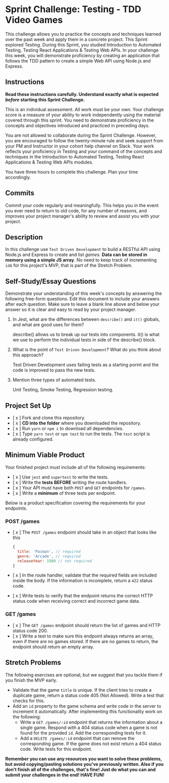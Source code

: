 # Sprint Challenge: Testing - TDD Video Games

This challenge allows you to practice the concepts and techniques learned over the past week and apply them in a concrete project. This Sprint explored Testing. During this Sprint, you studied Introduction to Automated Testing, Testing React Applications & Testing Web APIs. In your challenge this week, you will demonstrate proficiency by creating an application that follows the TDD pattern to create a simple Web API using Node.js and Express.

## Instructions

**Read these instructions carefully. Understand exactly what is expected _before_ starting this Sprint Challenge.**

This is an individual assessment. All work must be your own. Your challenge score is a measure of your ability to work independently using the material covered through this sprint. You need to demonstrate proficiency in the concepts and objectives introduced and practiced in preceding days.

You are not allowed to collaborate during the Sprint Challenge. However, you are encouraged to follow the twenty-minute rule and seek support from your PM and Instructor in your cohort help channel on Slack. Your work reflects your proficiency in Testing and your command of the concepts and techniques in the Introduction to Automated Testing, Testing React Applications & Testing Web APIs modules.

You have three hours to complete this challenge. Plan your time accordingly.

## Commits

Commit your code regularly and meaningfully. This helps you in the event you ever need to return to old code, for any number of reasons, and improves your project manager's ability to review and assist you with your project.

## Description

In this challenge use `Test Driven Development` to build a RESTful API using Node.js and Express to create and list _games_. **Data can be stored in memory using a simple JS array**. No need to keep track of incrementing `id`s for this project's MVP, that is part of the Stretch Problem.

## Self-Study/Essay Questions

Demonstrate your understanding of this week's concepts by answering the following free-form questions. Edit this document to include your answers after each question. Make sure to leave a blank line above and below your answer so it is clear and easy to read by your project manager.

1. In Jest, what are the differences between `describe()` and `it()` globals, and what are good uses for them?

    describe() allows us to break up our tests into components. it() is what we use to perform the individual tests in side of the describe() block. 

2. What is the point of `Test Driven Development`? What do you think about this approach?

    Test Driven Development uses failing tests as a starting porint and the code is improved to pass the new tests. 

3. Mention three types of automated tests.

    Unit Testing, Smoke Testing, Regression testing. 

## Project Set Up

- [ x ] Fork and clone this repository.
- [ x ] **CD into the folder** where you downloaded the repository.
- [ x ] Run `yarn` or `npm i` to download all dependencies.
- [ x ] Type `yarn test` or `npm test` to run the tests. The `test` script is already configured.

## Minimum Viable Product

Your finished project must include all of the following requirements:

- [ x ] Use `jest` and `supertest` to write the tests.
- [ x ] Write the **tests BEFORE** writing the route handlers.
- [ x ] Your API must have both `POST` and `GET` endpoints for `/games`.
- [ x ] Write a **minimum** of three tests per endpoint.

Below is a product specification covering the requirements for your endpoints.

### POST /games

- [ x ] The `POST /games` endpoint should take in an object that looks like this

  ```js
  {
    title: 'Pacman', // required
    genre: 'Arcade', // required
    releaseYear: 1980 // not required
  }
  ```

- [ x ] In the route handler, validate that the required fields are included inside the body. If the information is incomplete, return a `422` status code.
- [ x ] Write tests to verify that the endpoint returns the correct HTTP status code when receiving correct and incorrect game data.

### GET /games

- [ x ] The `GET /games` endpoint should return the list of games and HTTP status code 200.
- [ x ] Write a test to make sure this endpoint always returns an array, even if there are no games stored. If there are no games to return, the endpoint should return an empty array.

## Stretch Problems

The following exercises are optional, but we suggest that you tackle them if you finish the MVP early.

- Validate that the game `title` is unique. If the client tries to create a duplicate game, return a status code 405 (Not Allowed). Write a test that checks for this.
- Add an `id` property to the game schema and write code in the server to increment it automatically. After implementing this functionality work on the following:
  - Write a `GET /games/:id` endpoint that returns the information about a single game. Respond with a 404 status code when a game is not found for the provided `id`. Add the corresponding tests for it.
  - Add a `DELETE /games/:id` endpoint that can remove the corresponding game. If the game does not exist return a 404 status code. Write tests for this endpoint.

**Remember you can use any resources you want to solve these problems, but avoid copying/pasting solutions you've previously written. Also if you don't finish all of the challenges, that's fine! Just do what you can and submit your challenges in the end! HAVE FUN!**
